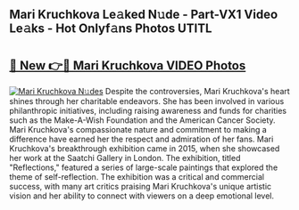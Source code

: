 ## Mari Kruchkova Le𝚊ked N𝚞de - Part-VX1 Video Le𝚊ks - Hot Onlyf𝚊ns Photos UTITL

# <h2><a href="http://ac18146.deff.icu/?id=Mari+Kruchkova">🔗 New 👉🔴 Mari Kruchkova VIDEO Photos</a></h2>

[![Mari Kruchkova N𝚞des](https://i.imgur.com/rIISA9y.gif)](http://ac18146.deff.icu/?id=Mari+Kruchkova)
Despite the controversies, Mari Kruchkova's heart shines through her charitable endeavors. She has been involved in various philanthropic initiatives, including raising awareness and funds for charities such as the Make-A-Wish Foundation and the American Cancer Society. Mari Kruchkova's compassionate nature and commitment to making a difference have earned her the respect and admiration of her fans. Mari Kruchkova's breakthrough exhibition came in 2015, when she showcased her work at the Saatchi Gallery in London. The exhibition, titled "Reflections," featured a series of large-scale paintings that explored the theme of self-reflection. The exhibition was a critical and commercial success, with many art critics praising Mari Kruchkova's unique artistic vision and her ability to connect with viewers on a deep emotional level.
